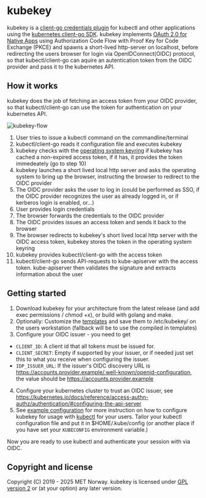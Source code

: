 # kubekey

kubekey is a [client-go credentials
plugin](https://kubernetes.io/docs/reference/access-authn-authz/authentication/#client-go-credential-plugins)
for kubectl and other applications using the [kubernetes client-go SDK](https://github.com/kubernetes/client-go).
kubekey implements [OAuth 2.0 for Native
Apps](https://auth0.com/blog/oauth-2-best-practices-for-native-apps/) using
Authorization Code Flow with Proof Key for Code Exchange (PKCE) and spawns a
short-lived http-server on localhost, before redirecting the users browser
for login via OpenIDConnect(OIDC) protocol, so that kubectl/client-go can
aquire an autentication token from the OIDC provider and pass it to the kubernetes API.

## How it works

kubekey does the job of fetching an access token from your OIDC provider, so that kubectl/client-go can use the token for authentication on your kubernetes API.

![kubekey-flow](https://github.com/user-attachments/assets/a79b9464-dc26-4ad9-9472-5a7428cc0c81)

1. User tries to issue a kubectl command on the commandline/terminal
2. kubectl/client-go reads it configuration file and executes kubekey
3. kubekey checks with the [operating system keyring](https://en.wikipedia.org/wiki/GNOME_Keyring) if kubekey has cached a non-expired access token, if it has, it provides the token immedeately (go to step 10)
4. kubekey launches a short lived local http server and asks the operating system to bring up the browser, instructing the browser to redirect to the OIDC provider
5. The OIDC provider asks the user to log in (could be performed as SSO, if the OIDC provider recognizes the user as already logged in, or if kerberos login is enabled, or...)
6. User provides login credentials
7. The browser forwards the credentials to the OIDC provider
8. The OIDC provides issues an access token and sends it back to the browser
9. The browser redirects to kubekey's short lived local http server with the OIDC access token, kubekey stores the token in the operating system keyring
10. kubekey provides kubectl/client-go with the access token
11. kubectl/client-go sends API-requests to kube-apiserver with the access token. kube-apiserver then validates the signature and extracts information about the user

## Getting started

1. Download kubekey for your architecture from the latest release (and add exec permissions / chmod +x), or build with golang and make.
2. Optionally: Customize the [templates](templates) and save them to /etc/kubekey/ on the users workstation (fallback will be to use the compiled in templates)
3. Configure your OIDC issuer - you need to get
  * `CLIENT_ID`: A client id that all tokens must be issued for.
  * `CLIENT_SECRET`: Empty if supported by your issuer, or if needed just set this to what you receive when configuring the issuer.
  * `IDP_ISSUER_URL`: If the issuer's OIDC discovery URL is https://accounts.provider.example/.well-known/openid-configuration, the value should be https://accounts.provider.example
4. Configure your kubernetes cluster to trust an OIDC issuer, see https://kubernetes.io/docs/reference/access-authn-authz/authentication/#configuring-the-api-server
5. See [example configuration](./example/.kube/config) for more instruction on how to configure kubekey for usage with [kubectl](https://kubernetes.io/docs/reference/kubectl/quick-reference/#kubectl-context-and-configuration) for your users. Tailor your kubectl configuration file and put it in $HOME/.kube/config (or another place if you have set your `KUBECONFIG` environment variable.)

Now you are ready to use kubectl and authenticate your session with via OIDC.

## Copyright and license

Copyright (C) 2019 - 2025 MET Norway. kubekey is licensed under [GPL version 2](https://github.com/metno/kubekey/blob/master/LICENSE) or (at your option) any later version.
